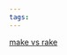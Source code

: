 ```yaml
---
tags: 
---
```


[make vs rake](http://blog.jgc.org/2010/11/things-make-got-right-and-how-to-make.html)
